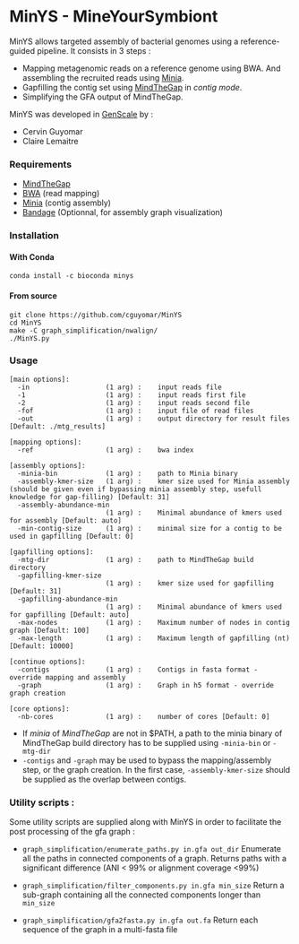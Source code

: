 # MinYS - MineYourSymbiont



MinYS allows targeted assembly of bacterial genomes using a reference-guided pipeline. It consists in 3 steps :

- Mapping metagenomic reads on a reference genome using BWA. And assembling the recruited reads using [Minia](https://github.com/GATB/minia).
- Gapfilling the contig set using [MindTheGap](https://github.com/GATB/MindTheGap) in *contig mode*.
- Simplifying the GFA output of MindTheGap.



MinYS was developed in [GenScale](https://team.inria.fr/genscale/) by :

- Cervin Guyomar
- Claire Lemaitre



### Requirements

- [MindTheGap](https://github.com/GATB/MindTheGap)
- [BWA](http://bio-bwa.sourceforge.net/) (read mapping)
- [Minia](https://github.com/GATB/minia) (contig assembly)
- [Bandage](https://github.com/rrwick/Bandage) (Optionnal, for assembly graph visualization)

### Installation

#### With Conda

```
conda install -c bioconda minys
```

#### From source
```
git clone https://github.com/cguyomar/MinYS
cd MinYS
make -C graph_simplification/nwalign/
./MinYS.py
```

### Usage

```
[main options]:
  -in                   (1 arg) :    input reads file
  -1                    (1 arg) :    input reads first file
  -2                    (1 arg) :    input reads second file
  -fof                  (1 arg) :    input file of read files
  -out                  (1 arg) :    output directory for result files [Default: ./mtg_results]

[mapping options]:
  -ref                  (1 arg) :    bwa index

[assembly options]:
  -minia-bin            (1 arg) :    path to Minia binary
  -assembly-kmer-size   (1 arg) :    kmer size used for Minia assembly (should be given even if bypassing minia assembly step, usefull knowledge for gap-filling) [Default: 31]
  -assembly-abundance-min
                        (1 arg) :    Minimal abundance of kmers used for assembly [Default: auto]
  -min-contig-size      (1 arg) :    minimal size for a contig to be used in gapfilling [Default: 0]

[gapfilling options]:
  -mtg-dir              (1 arg) :    path to MindTheGap build directory
  -gapfilling-kmer-size
                        (1 arg) :    kmer size used for gapfilling [Default: 31]
  -gapfilling-abundance-min
                        (1 arg) :    Minimal abundance of kmers used for gapfilling [Default: auto]
  -max-nodes            (1 arg) :    Maximum number of nodes in contig graph [Default: 100]
  -max-length           (1 arg) :    Maximum length of gapfilling (nt) [Default: 10000]

[continue options]:
  -contigs              (1 arg) :    Contigs in fasta format - override mapping and assembly
  -graph                (1 arg) :    Graph in h5 format - override graph creation

[core options]:
  -nb-cores             (1 arg) :    number of cores [Default: 0]
```

- If *minia* of *MindTheGap* are not in $PATH, a path to the minia binary of MindTheGap build directory has to be supplied using `-minia-bin` or `-mtg-dir`
- `-contigs` and `-graph` may be used to bypass the mapping/assembly step, or the graph creation. 
  In the first case, `-assembly-kmer-size` should be supplied as the overlap between contigs.


### Utility scripts :

Some utility scripts are supplied along with MinYS in order to facilitate the post processing of the gfa graph :

- `graph_simplification/enumerate_paths.py in.gfa out_dir`
  Enumerate all the paths in connected components of a graph. Returns paths with a significant difference (ANI < 99\% or alignment coverage <99\%)

- `graph_simplification/filter_components.py in.gfa min_size`
   Return a sub-graph containing all the connected components longer than `min_size`

- `graph_simplification/gfa2fasta.py in.gfa out.fa`
  Return each sequence of the graph in a multi-fasta file
